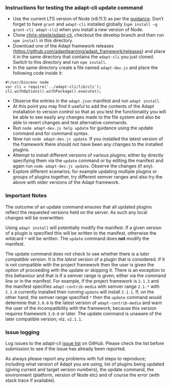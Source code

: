 ### Instructions for testing the adapt-cli update command

- Use the current LTS version of Node (v8.11.1) as per the [guidance](https://github.com/adaptlearning/adapt_framework/wiki/Setting-up-your-development-environment). Don’t forget to have `grunt` and `adapt-cli` installed globally (`npm install –g grunt-cli adapt-cli`) when you install a new version of Node.
- Clone [chris-steele/adapt-cli](https://github.com/chris-steele/adapt-cli), checkout the develop branch and then run `npm install` in this directory.
- Download one of the Adapt framework releases (https://github.com/adaptlearning/adapt_framework/releases) and place it in the same directory that contains the `adapt-cli` you just cloned. Switch to this directory and run `npm install`.
- In the same directory create a file named `adapt-dev.js` and place the following code inside it:

```
#!/usr/bin/env node
var cli = require('../adapt-cli/lib/cli');
cli.withOptions().withPackage().execute();
```

- Observe the entries in the `adapt.json` manifest and run `adapt install`.
- At this point you may find it useful to add the contents of the Adapt installation to version control so that as you test the functionality you will be able to see easily any changes made to the file system and also be able to revert changes and test alternative commands.
- Run `node adapt-dev.js help update` for guidance using the update command and for command syntax.
- Now run `node adapt-dev.js update`. If you installed the latest version of the framework there should not have been any changes to the installed plugins.
- Attempt to install different versions of various plugins; either by directly specifying them via the `update` command or by editing the manifest and again run `node adapt-dev.js update`. Observe the changes (if any).
- Explore different scenarios; for example updating multiple plugins or groups of plugins together, try different semver ranges and also try the above with older versions of the Adapt framework.

### Important Notes

The outcome of an update command ensures that all updated plugins reflect the requested versions held on the server. As such any local changes will be overwritten.

Using `adapt install` will potentially modify the manifest. If a given version of a plugin is specified this will be written to the manifest, otherwise the wildcard `*` will be written. The `update` command does **not** modify the manifest.

The update command does not check to see whether there is a _later compatible version_. It is the _latest_ version of a plugin that is considered. If it is not compatible with the project framework then the user is given the option of proceeding with the update or skipping it. There is an exception to this behaviour and that is if a semver range is given; either via the command line or in the manifest. For example, if the project framework is `2.1.3` and the manifest specifies `adapt-contrib-media` with semver range `2.1.*` with `2.1.0` currently installed then running `update` will install `2.1.1`. If, on the other hand, the semver range specified `*` then the `update` command would determine that `3.0.0` is the latest version of `adapt-contrib-media` and warn the user of the incompatibility with the framework; because this version requires framework `3.0.0` or later. The update command is unaware of the later compatible version; viz. `v2.1.1`.

### Issue logging

Log issues to the adapt-cli [issue list](https://github.com/adaptlearning/adapt-cli/issues) on GitHub. Please check the list before submission to see if the issue has already been reported.

As always please report any problems with full steps to reproduce; including what version of Adapt you are using, list of plugins being updated (giving current and target version numbers), the update command, the environment (platform, version of Node etc) and of course the error (with stack trace if available).
